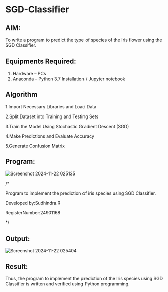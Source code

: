 # SGD-Classifier
## AIM:
To write a program to predict the type of species of the Iris flower using the SGD Classifier.

## Equipments Required:
1. Hardware – PCs
2. Anaconda – Python 3.7 Installation / Jupyter notebook

## Algorithm
1.Import Necessary Libraries and Load Data

2.Split Dataset into Training and Testing Sets

3.Train the Model Using Stochastic Gradient Descent (SGD)

4.Make Predictions and Evaluate Accuracy

5.Generate Confusion Matrix

## Program:

![Screenshot 2024-11-22 025135](https://github.com/user-attachments/assets/136fcb3e-5a24-461a-b606-359225513c74)


/*

Program to implement the prediction of iris species using SGD Classifier.

Developed by:Sudhindra.R

RegisterNumber:24901168 

*/


## Output:
![Screenshot 2024-11-22 025404](https://github.com/user-attachments/assets/0a4f9eed-7906-4f9a-b552-faaf6abac2d3)



## Result:
Thus, the program to implement the prediction of the Iris species using SGD Classifier is written and verified using Python programming.
